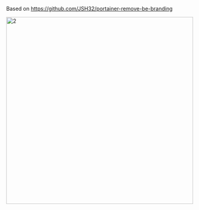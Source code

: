 Based on https://github.com/JSH32/portainer-remove-be-branding

<img src="https://raw.githubusercontent.com/LordArrin/immich-remove-license-branding/blob/main/license.png" alt="2" width = 500px></td>
